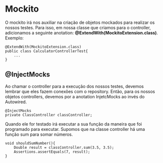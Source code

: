 # Mockito

O mockito irá nos auxiliar na criação de objetos mockados para realizar os nossos testes. Para isso, em nossa classe que criamos para o controller, adicionamos a seguinte anotation: **@ExtendWith(MockitoExtension.class)**.
Exemplo:

```
@ExtendWith(MockitoExtension.class)
public class CalculatorControllerTest{
    ...
}
```

## @InjectMocks

Ao chamar o controller para a execução dos nossos testes, devemos lembrar que eles fazem conexões com o repository. Então, para os nossos objetos controllers, devemos por a anotation InjetcMocks ao invés do Autowired.

```
@InjectMocks
private ClassController classController;
```

Quando ele for testado irá executar a sua função da maneira que foi programado para executar. Supomos que na classe controller há uma função sum para somar números.

```
void shouldSumNumber(){
    Double result = classController.sum(3.5, 3.5);
    Assertions.assertEquals(7, result);
}
```